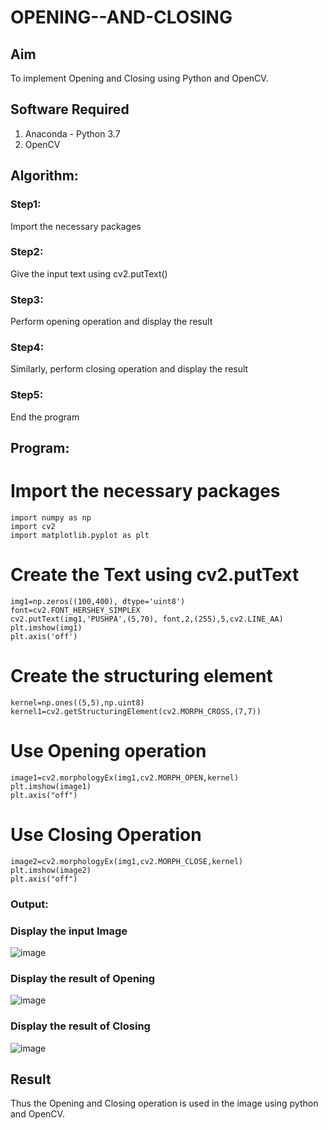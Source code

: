 # OPENING--AND-CLOSING
## Aim
To implement Opening and Closing using Python and OpenCV.

## Software Required
1. Anaconda - Python 3.7
2. OpenCV
## Algorithm:
### Step1:
Import the necessary packages

### Step2:
Give the input text using cv2.putText()

### Step3:
Perform opening operation and display the result

### Step4:
Similarly, perform closing operation and display the result

### Step5:
End the program
 
## Program:
# Import the necessary packages
```
import numpy as np
import cv2
import matplotlib.pyplot as plt
```

# Create the Text using cv2.putText
```
img1=np.zeros((100,400), dtype='uint8')
font=cv2.FONT_HERSHEY_SIMPLEX
cv2.putText(img1,'PUSHPA',(5,70), font,2,(255),5,cv2.LINE_AA)
plt.imshow(img1)
plt.axis('off')
```

# Create the structuring element
```
kernel=np.ones((5,5),np.uint8)
kernel1=cv2.getStructuringElement(cv2.MORPH_CROSS,(7,7))
```

# Use Opening operation
```
image1=cv2.morphologyEx(img1,cv2.MORPH_OPEN,kernel)
plt.imshow(image1)
plt.axis("off")
```


# Use Closing Operation
```
image2=cv2.morphologyEx(img1,cv2.MORPH_CLOSE,kernel)
plt.imshow(image2)
plt.axis("off")
```
### Output:

### Display the input Image
![image](https://github.com/23004426/OPENING--AND-CLOSING/assets/144979327/4d043239-0d73-4aad-9183-35777c5c1160)

### Display the result of Opening
![image](https://github.com/23004426/OPENING--AND-CLOSING/assets/144979327/6ccf0030-8143-471e-9eb2-45cd3c1cc6d0)

### Display the result of Closing
![image](https://github.com/23004426/OPENING--AND-CLOSING/assets/144979327/31a24f85-9655-4aaa-af25-8234171233d7)


## Result
Thus the Opening and Closing operation is used in the image using python and OpenCV.
